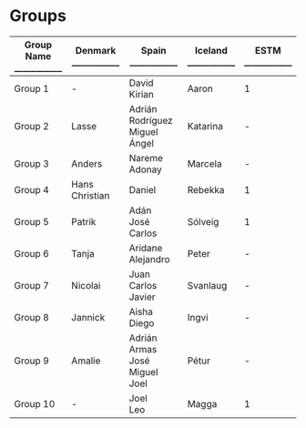 # Groups

Group Name<br />___________ |Denmark<br />___________ | Spain<br />___________ | Iceland<br />___________ | ESTM<br />___________ 
 -- | -- | -- | -- | --
Group 1 | - | David<br />Kirian | Aaron | 1
Group 2 | Lasse | Adrián Rodríguez<br />Miguel Ángel | Katarina | -
Group 3 | Anders | Nareme<br />Adonay | Marcela | -
Group 4 | Hans Christian | Daniel | Rebekka | 1 
Group 5 | Patrik | Adán<br />José Carlos | Sólveig | 1
Group 6 | Tanja | Aridane<br />Alejandro | Peter | -
Group 7 | Nicolai | Juan Carlos<br />Javier | Svanlaug | -
Group 8 | Jannick | Aisha<br />Diego | Ingvi | -
Group 9 | Amalie | Adrián Armas<br />José Miguel<br />Joel | Pétur | -
Group 10 | - | Joel<br />Leo | Magga | 1
